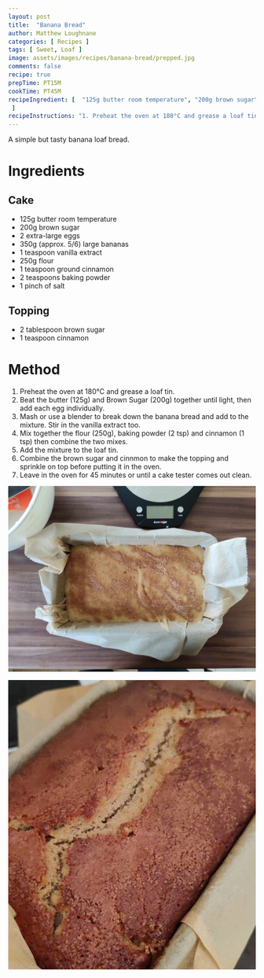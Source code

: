 ```yaml
---
layout: post
title:  "Banana Bread"
author: Matthew Loughnane
categories: [ Recipes ]
tags: [ Sweet, Loaf ]
image: assets/images/recipes/banana-bread/prepped.jpg
comments: false
recipe: true
prepTime: PT15M
cookTime: PT45M
recipeIngredient: [  "125g butter room temperature", "200g brown sugar", "2 extra-large eggs", "350g (approx. 5/6) large bananas ", "1 teaspoon vanilla extract", "250g flour", "1 teaspoon ground cinnamon", "2 teaspoons baking powder", "1 pinch of salt",
 ]
recipeInstructions: "1. Preheat the oven at 180°C and grease a loaf tin. 2. Beat the butter (125g) and Brown Sugar (200g) together until light, then add each egg individually. 3. Mash or use a blender to break down the banana bread and add to the mixture. Stir in the vanilla extract too. 4. Mix together the flour (250g), baking powder (2 tsp) and cinnamon (1 tsp) then combine the two mixes. 4. Add the mixture to the loaf tin. 5. Combine the brown sugar and cinnmon to make the topping and sprinkle on top before putting it in the oven. 6. Leave in the oven for 45 minutes or until a cake tester comes out clean."
---
```


A simple but tasty banana loaf bread.

# Ingredients

## Cake
-	125g butter room temperature
-	200g brown sugar
-	2 extra-large eggs
-	350g (approx. 5/6) large bananas 
-	1 teaspoon vanilla extract
-	250g flour
-	1 teaspoon ground cinnamon
-	2 teaspoons baking powder
-	1 pinch of salt

## Topping
- 	2 tablespoon brown sugar
-	1 teaspoon cinnamon


# Method
1. Preheat the oven at 180°C and grease a loaf tin.
2. Beat the butter (125g) and Brown Sugar (200g) together until light, then add each egg individually.
3. Mash or use a blender to break down the banana bread and add to the mixture. Stir in the vanilla extract too.
4. Mix together the flour (250g), baking powder (2 tsp) and cinnamon (1 tsp) then combine the two mixes.
4. Add the mixture to the loaf tin.
5. Combine the brown sugar and cinnmon to make the topping and sprinkle on top before putting it in the oven.
6. Leave in the oven for 45 minutes or until a cake tester comes out clean.

![The loaf before going into the oven](/assets/images/recipes/banana-bread/top-view.jpg)

<div class="wider-image">
    <div style="display:flex">
    <img style="margin: 0 auto" class="featured-image lazyimg" src="/assets/images/recipes/banana-bread/final-cropped.jpg" alt="The finished product - banana bread">
    </div>
</div>
